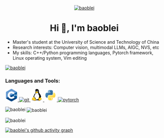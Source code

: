 <div align="center">
  <a href="https://count.getloli.com/get/@:baoblei?theme=rule4">
    <img src="https://count.getloli.com/get/@:baoblei?theme=rule4" alt="baoblei">
  </a>
</div>

<h1 align="center">Hi 👋, I'm baoblei</h1>

- Master's student at the University of Science and Technology of China
- Research interests: Computer vision, multimodal LLMs, AIGC, NVS, etc
- My skills: C++/Python programming languages, Pytorch framework, Linux operating system, Vim editing



<p align="left"> <a href="https://github.com/ryo-ma/github-profile-trophy"><img src="https://github-profile-trophy.vercel.app/?username=baoblei" alt="baoblei" /></a> </p>



<h3 align="left">Languages and Tools:</h3>
<p align="left"> <a href="https://www.w3schools.com/cpp/" target="_blank" rel="noreferrer"> <img src="https://raw.githubusercontent.com/devicons/devicon/master/icons/cplusplus/cplusplus-original.svg" alt="cplusplus" width="40" height="40"/> </a> <a href="https://git-scm.com/" target="_blank" rel="noreferrer"> <img src="https://www.vectorlogo.zone/logos/git-scm/git-scm-icon.svg" alt="git" width="40" height="40"/> </a> <a href="https://www.linux.org/" target="_blank" rel="noreferrer"> <img src="https://raw.githubusercontent.com/devicons/devicon/master/icons/linux/linux-original.svg" alt="linux" width="40" height="40"/> </a> <a href="https://www.python.org" target="_blank" rel="noreferrer"> <img src="https://raw.githubusercontent.com/devicons/devicon/master/icons/python/python-original.svg" alt="python" width="40" height="40"/> </a> <a href="https://pytorch.org/" target="_blank" rel="noreferrer"> <img src="https://www.vectorlogo.zone/logos/pytorch/pytorch-icon.svg" alt="pytorch" width="40" height="40"/> </a> </p>

<p><img align="left" src="https://github-readme-stats.vercel.app/api/top-langs?username=baoblei&show_icons=true&locale=en&layout=compact" alt="baoblei" /></p>

<p>&nbsp;<img align="center" src="https://github-readme-stats.vercel.app/api?username=baoblei&show_icons=true&locale=en" alt="baoblei" /></p>

<p><img align="center" src="https://github-readme-streak-stats.herokuapp.com/?user=baoblei&" alt="baoblei" /></p>

[![baoblei's github activity graph](https://github-readme-activity-graph.vercel.app/graph?username=baoblei&theme=dracula)](https://github.com/ashutosh00710/github-readme-activity-graph)


